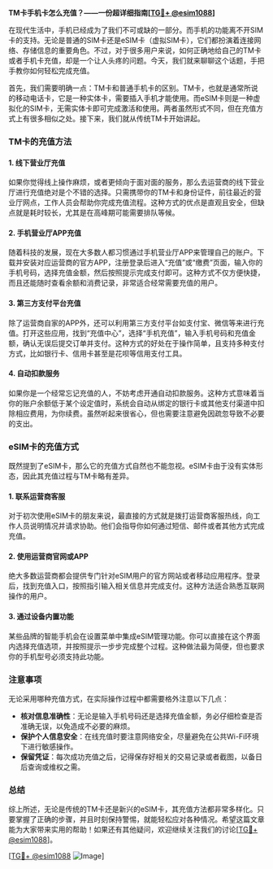 **TM卡手机卡怎么充值？——一份超详细指南[[TG💪+ @esim1088](https://t.me/s/esim1088)]**

在现代生活中，手机已经成为了我们不可或缺的一部分。而手机的功能离不开SIM卡的支持。无论是普通的SIM卡还是eSIM卡（虚拟SIM卡），它们都扮演着连接网络、存储信息的重要角色。不过，对于很多用户来说，如何正确地给自己的TM卡或者手机卡充值，却是一个让人头疼的问题。今天，我们就来聊聊这个话题，手把手教你如何轻松完成充值。

首先，我们需要明确一点：TM卡和普通手机卡的区别。TM卡，也就是通常所说的移动电话卡，它是一种实体卡，需要插入手机才能使用。而eSIM卡则是一种虚拟化的SIM卡，无需实体卡即可完成激活和使用。两者虽然形式不同，但在充值方式上有很多相似之处。接下来，我们就从传统TM卡开始讲起。

### TM卡的充值方法

#### 1. 线下营业厅充值

如果你觉得线上操作麻烦，或者更倾向于面对面的服务，那么去运营商的线下营业厅进行充值绝对是个不错的选择。只需携带你的TM卡和身份证件，前往最近的营业厅网点，工作人员会帮助你完成充值流程。这种方式的优点是直观且安全，但缺点就是耗时较长，尤其是在高峰期可能需要排队等候。

#### 2. 手机营业厅APP充值

随着科技的发展，现在大多数人都习惯通过手机营业厅APP来管理自己的账户。下载并安装对应运营商的官方APP，注册登录后进入“充值”或“缴费”页面，输入你的手机号码，选择充值金额，然后按照提示完成支付即可。这种方式不仅方便快捷，而且还能随时查看余额和消费记录，非常适合经常需要充值的用户。

#### 3. 第三方支付平台充值

除了运营商自家的APP外，还可以利用第三方支付平台如支付宝、微信等来进行充值。打开这些应用，找到“充值中心”，选择“手机充值”，输入手机号码和充值金额，确认无误后提交订单并支付。这种方式的好处在于操作简单，且支持多种支付方式，比如银行卡、信用卡甚至是花呗等信用支付工具。

#### 4. 自动扣款服务

如果你是一个经常忘记充值的人，不妨考虑开通自动扣款服务。这种方式意味着当你的账户余额低于某个设定值时，系统会自动从绑定的银行卡或其他支付渠道中扣除相应费用，为你续费。虽然听起来很省心，但也需要注意避免因疏忽导致不必要的支出。

### eSIM卡的充值方式

既然提到了eSIM卡，那么它的充值方式自然也不能忽视。eSIM卡由于没有实体形态，因此其充值过程与TM卡略有差异。

#### 1. 联系运营商客服

对于初次使用eSIM卡的朋友来说，最直接的方式就是拨打运营商客服热线，向工作人员说明情况并请求协助。他们会指导你如何通过短信、邮件或者其他方式完成充值。

#### 2. 使用运营商官网或APP

绝大多数运营商都会提供专门针对eSIM用户的官方网站或者移动应用程序。登录后，找到充值入口，按照指引输入相关信息并完成支付。这种方法适合熟悉互联网操作的用户。

#### 3. 通过设备内置功能

某些品牌的智能手机会在设置菜单中集成eSIM管理功能。你可以直接在这个界面内选择充值选项，并按照提示一步步完成整个过程。这种做法最为简便，但也要求你的手机型号必须支持此功能。

### 注意事项

无论采用哪种充值方式，在实际操作过程中都需要格外注意以下几点：

- **核对信息准确性**：无论是输入手机号码还是选择充值金额，务必仔细检查是否准确无误，以免造成不必要的麻烦。
- **保护个人信息安全**：在线充值时要注意网络安全，尽量避免在公共Wi-Fi环境下进行敏感操作。
- **保留凭证**：每次成功充值之后，记得保存好相关的交易记录或者截图，以备日后查询或维权之需。

### 总结

综上所述，无论是传统的TM卡还是新兴的eSIM卡，其充值方法都非常多样化。只要掌握了正确的步骤，并且时刻保持警惕，就能轻松应对各种情况。希望这篇文章能为大家带来实用的帮助！如果还有其他疑问，欢迎继续关注我们的讨论[[TG💪+ @esim1088](https://t.me/s/esim1088)]。

[[TG💪+ @esim1088](https://t.me/s/esim1088) ![Image](https://i.postimg.cc/4NQfJmqS/Snipaste-2025-05-13-00-14-12.png)]